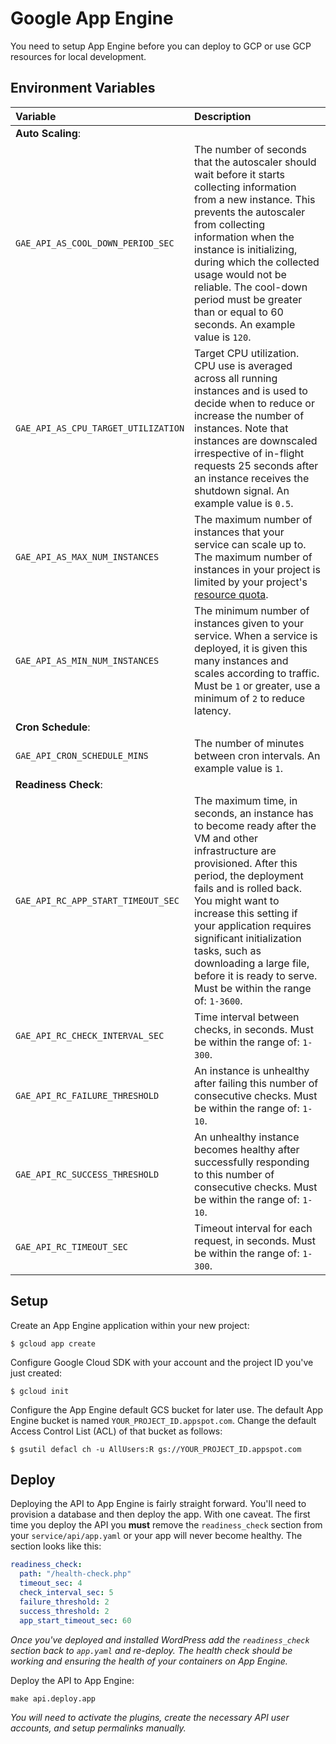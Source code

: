 # Google App Engine

You need to setup App Engine before you can deploy to GCP or use GCP resources for local development.

## Environment Variables

| Variable | Description |
| :--- | :--- |
| **Auto Scaling**: |
| `GAE_API_AS_COOL_DOWN_PERIOD_SEC` | The number of seconds that the autoscaler should wait before it starts collecting information from a new instance. This prevents the autoscaler from collecting information when the instance is initializing, during which the collected usage would not be reliable. The cool-down period must be greater than or equal to 60 seconds. An example value is `120`. |
| `GAE_API_AS_CPU_TARGET_UTILIZATION` | Target CPU utilization. CPU use is averaged across all running instances and is used to decide when to reduce or increase the number of instances. Note that instances are downscaled irrespective of in-flight requests 25 seconds after an instance receives the shutdown signal. An example value is `0.5`. |
| `GAE_API_AS_MAX_NUM_INSTANCES` | The maximum number of instances that your service can scale up to. The maximum number of instances in your project is limited by your project's [resource quota](https://cloud.google.com/compute/docs/resource-quotas). |
| `GAE_API_AS_MIN_NUM_INSTANCES` | The minimum number of instances given to your service. When a service is deployed, it is given this many instances and scales according to traffic. Must be `1` or greater, use a minimum of `2` to reduce latency. |
| **Cron Schedule**: |
| `GAE_API_CRON_SCHEDULE_MINS` | The number of minutes between cron intervals. An example value is `1`. |
| **Readiness Check**: |
| `GAE_API_RC_APP_START_TIMEOUT_SEC` | The maximum time, in seconds, an instance has to become ready after the VM and other infrastructure are provisioned. After this period, the deployment fails and is rolled back. You might want to increase this setting if your application requires significant initialization tasks, such as downloading a large file, before it is ready to serve. Must be within the range of: `1-3600`. |
| `GAE_API_RC_CHECK_INTERVAL_SEC` | Time interval between checks, in seconds. Must be within the range of: `1-300`. |
| `GAE_API_RC_FAILURE_THRESHOLD` | An instance is unhealthy after failing this number of consecutive checks. Must be within the range of: `1-10`. |
| `GAE_API_RC_SUCCESS_THRESHOLD` | An unhealthy instance becomes healthy after successfully responding to this number of consecutive checks. Must be within the range of: `1-10`. |
| `GAE_API_RC_TIMEOUT_SEC` | Timeout interval for each request, in seconds. Must be within the range of: `1-300`. |

## Setup

Create an App Engine application within your new project:

```
$ gcloud app create
```

Configure Google Cloud SDK with your account and the project ID you've just created:

```
$ gcloud init
```

Configure the App Engine default GCS bucket for later use. The default App Engine bucket is named `YOUR_PROJECT_ID.appspot.com`. Change the default Access Control List (ACL) of that bucket as follows:

```
$ gsutil defacl ch -u AllUsers:R gs://YOUR_PROJECT_ID.appspot.com
```

## Deploy

Deploying the API to App Engine is fairly straight forward. You'll need to provision a database and then deploy the app. With one caveat. The first time you deploy the API you **must** remove the `readiness_check` section from your `service/api/app.yaml` or your app will never become healthy. The section looks like this:

```yaml
readiness_check:
  path: "/health-check.php"
  timeout_sec: 4
  check_interval_sec: 5
  failure_threshold: 2
  success_threshold: 2
  app_start_timeout_sec: 60
```

_Once you've deployed and installed WordPress add the `readiness_check` section back to `app.yaml` and re-deploy. The health check should be working and ensuring the health of your containers on App Engine._

Deploy the API to App Engine:

```
make api.deploy.app
```

_You will need to activate the plugins, create the necessary API user accounts, and setup permalinks manually._
